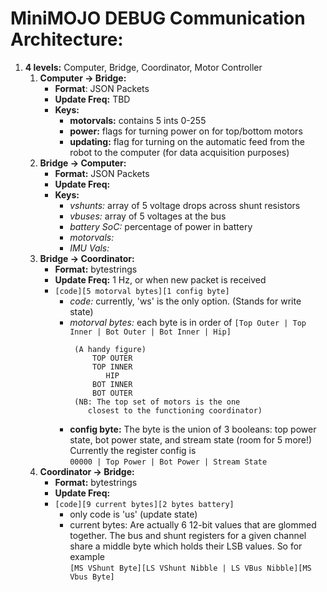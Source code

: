 # MiniMOJO DEBUG Communication Architecture: 

 1. **4 levels:** Computer, Bridge, Coordinator, Motor Controller
	1. **Computer -> Bridge:**
		* **Format**: JSON Packets
		* **Update Freq:** TBD
		* **Keys:**
			* **motorvals:** contains 5 ints 0-255
			* **power:** flags for turning power on for top/bottom motors
			* **updating:** flag for turning on the automatic feed from the robot to the computer (for data acquisition purposes)
	2. **Bridge -> Computer:**
		* **Format:** JSON Packets
		* **Update Freq:**
		* **Keys:**
			* *vshunts:* array of 5 voltage drops across shunt resistors
			* *vbuses:* array of 5 voltages at the bus
			* *battery SoC:* percentage of power in battery
			* *motorvals:*
			* *IMU Vals:*
	3.	**Bridge -> Coordinator:**
		*	**Format:** bytestrings
		* 	**Update Freq:** 1 Hz, or when new packet is received
		*	`[code][5 motorval bytes][1 config byte]`
			* *code:* currently, 'ws' is the only option. (Stands for write state)
			* *motorval bytes:* each byte is in order of 
				`[Top Outer | Top Inner | Bot Outer | Bot Inner | Hip]`  
				```
				 (A handy figure)
				     TOP OUTER
				     TOP INNER
				        HIP
				     BOT INNER
				     BOT OUTER 
				 (NB: The top set of motors is the one 
				 	closest to the functioning coordinator)
				```
			* **config byte:** The byte is the union of 3 booleans: top power state, bot power state, and stream state (room for 5 more!) Currently the register config is  
				`00000 | Top Power | Bot Power | Stream State`
	4. **Coordinator -> Bridge:**
		* **Format:** bytestrings
		* **Update Freq:**
		* `[code][9 current bytes][2 bytes battery]`	
			* only code is 'us' (update state)
			* current bytes: Are actually 6 12-bit values that are glommed together. The bus and shunt registers for a given channel share a middle byte which holds their LSB values. So for example  
			`[MS VShunt Byte][LS VShunt Nibble | LS VBus Nibble][MS Vbus Byte]`





